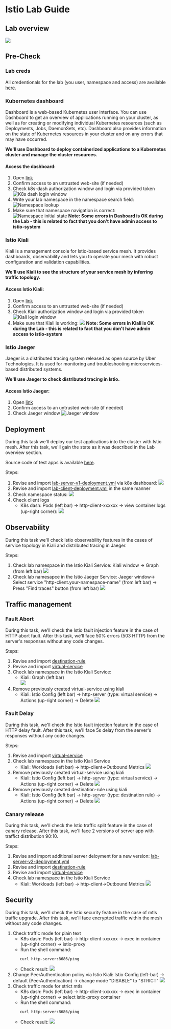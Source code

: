 # Istio Lab Guide

## Lab overview
![](lab-infra/../../lab-infra/guide-src/img/lab-overview.png)

## Pre-Check

### Lab creds
All credentionals for the lab (you user, namespace and access) are available [here](lab-infra/../../lab-infra/scripts/users/).


### Kubernetes dashboard

Dashboard is a web-based Kubernetes user interface. You can use Dashboard to get an overview of applications running on your cluster, as well as for creating or modifying individual Kubernetes resources (such as Deployments, Jobs, DaemonSets, etc). Dashboard also provides information on the state of Kubernetes resources in your cluster and on any errors that may have occurred.

**We'll use Dashboard to deploy containerized applications to a Kubernetes cluster and manage the cluster resources.**

#### Access the dashboard:
1. Open [link](https://158.177.253.100:31383/#/login)
2. Confirm access to an untrusted web-site (if needed)
3. Check k8s-dash authorization window and login via provided token
![K8s dash login window](lab-infra/../../lab-infra/guide-src/img/dash-login.png) 
3. Write your lab namespace in the namespace search field:
![Namespace lookup](lab-infra/../../lab-infra/guide-src/img/ns-lookup.png)    
4. Make sure that namespace navigation is correct: 
![Namespace initial state](lab-infra/../../lab-infra/guide-src/img/ns-start-state.png)
**Note: Some errors in Dasboard is OK during the Lab - this is related to fact that you don't have admin access to istio-system**

### Istio Kiali
Kiali is a management console for Istio-based service mesh. It provides dashboards, observability and lets you to operate your mesh with robust configuration and validation capabilities. 

**We'll use Kiali to see the structure of your service mesh by inferring traffic topology.** 

#### Access Istio Kiali:
1. Open [link](http://158.177.253.108:30962/kiali/console)
2. Confirm access to an untrusted web-site (if needed)  
3. Check Kiali authorization window and login via provided token
![Kiali login window](lab-infra/../../lab-infra/guide-src/img/kiali-login.png)   
4. Make sure that Kiali is working: 
![](lab-infra/../../lab-infra/guide-src/img/0-kiali-overview.jpeg)
**Note: Some errors in Kiali is OK during the Lab - this is related to fact that you don't have admin access to istio-system**

### Istio Jaeger
Jaeger is a distributed tracing system released as open source by Uber Technologies. It is used for monitoring and troubleshooting microservices-based distributed systems.

**We'll use Jaeger to check distributed tracing in Istio.**

#### Access Istio Jaeger:
1. Open [link](http://158.177.253.108:32320/jaeger/search)
2. Confirm access to an untrusted web-site (if needed)
3. Check Jaeger  window
![Jaeger window](lab-infra/../../lab-infra/guide-src/img/0-jaeger-overview.jpeg)

## Deployment
During this task we'll deploy our test applications into the cluster with Istio mesh. After this task, we'll gain the state as it was described in the Lab overview section.

Source code of test apps is available [here](https://github.com/mchudnovskiy/istiolabcode).

Steps:
1. Revise and import [lab-server-v1-deployment.yml](lab-tasks/../1-deploy/lab-server-v1-deployment.yml) via k8s dashboard: ![](lab-infra/../../lab-infra/guide-src/img/import-yml.png)  
2. Revise and import [lab-client-deployment.yml](lab-tasks/../1-deploy/lab-client-deployment.yml) in the same manner 
3. Check namespace status: ![](lab-infra/../../lab-infra/guide-src/img/ns-after-deploy.png)  
4. Check client logs
   * K8s dash: Pods (left bar) -> http-client-xxxxxx -> view container logs (up-right corner):
     ![](lab-infra/../../lab-infra/guide-src/img/client-logs.png)
   
## Observability
During this task we'll check Istio observability features in the cases of service topology in Kiali and distributed tracing in Jaeger.  

Steps:
1. Check lab namespace in the Istio Kiali Service: 
   Kiali window -> Graph (from left bar)
   ![](lab-infra/../../lab-infra/guide-src/img/kiali-1-deploy.png) 
2. Check lab namesapce in the Istio Jaeger Service:
    Jaeger window-> Select service "http-client.your-namespace-name" (from left bar) -> Press "Find traces" button (from left bar)
    ![](lab-infra/../../lab-infra/guide-src/img/jaeger-1-deploy.png)

## Traffic management

### Fault Abort
During this task, we'll check the Istio fault injection feature in the case of HTTP abort fault.  After this task, we'll face 50% errors (503 HTTP) from the server's responses without any code changes.

Steps:
1. Revise and import [destination-rule](lab-tasks/../2-fault-abort/destination-rule.yml)
2. Revise and import [virtual-service](lab-tasks/../2-fault-abort/virtual-service.yml) 
3. Check lab namespace in the Istio Kiali Service: 
   * Kiali: Graph (left bar)  
   ![](lab-infra/../../lab-infra/guide-src/img/kiali-2-fault-abort.png)
4. Remove previously created virtual-service using kiali
   * Kiali: Istio Config (left bar) -> http-server (type: virtual service) -> Actions (up-right corner) -> Delete
     ![](lab-infra/../../lab-infra/guide-src/img/remove-vs-via-kiali.png)

### Fault Delay
During this task, we'll check the Istio fault injection feature in the case of HTTP delay fault.  After this task, we'll face 5s  delay from the server's responses without any code changes.

Steps:
1. Revise and import [virtual-service](lab-tasks/../3-fault-delay/virtual-service.yml)
2. Check lab namespace in the Istio Kiali Service 
   * Kiali: Workloads (left bar) -> http-client->Outbound Metrics 
   ![](lab-infra/../../lab-infra/guide-src/img/kiali-3-fault-delay.png)
3. Remove previously created virtual-service using kiali
   * Kiali: Istio Config (left bar) -> http-server (type: virtual service) -> Actions (up-right corner) -> Delete
     ![](lab-infra/../../lab-infra/guide-src/img/remove-vs-via-kiali.png)
4. Remove previously created destination-rule using kiali
   * Kiali: Istio Config (left bar) -> http-server (type: destination rule) -> Actions (up-right corner) -> Delete
     ![](lab-infra/../../lab-infra/guide-src/img/remove-vs-via-kiali.png)

### Canary release
During this task, we'll check the Istio traffic split feature in the case of canary release.  After this task, we'll face 2 versions of server app with traffict distribution 90:10.

Steps:
1. Revise and import additional server deloyment for a new version: [lab-server-v2-deployment.yml](lab-tasks/../4-canary-release/lab-server-v2-deployment.yml)  
2. Revise and import [destination-rule](lab-tasks/../4-canary-release/destination-rule.yml)   
3. Revise and import [virtual-service](lab-tasks/../4-canary-release/virtual-service.yml)
4. Check lab namespace in the Istio Kiali Service 
   * Kiali: Workloads (left bar) -> http-client->Outbound Metrics 
   ![](lab-infra/../../lab-infra/guide-src/img/kiali-4-canary.png)
   

## Security 
During this task, we'll check the Istio security  feature in the case of mtls traffic upgrade.  After this task, we'll face encrypted traffic within the mesh without any code changes.

1. Check traffic mode for plain text
   * K8s dash: Pods (left bar) -> http-client-xxxxxx -> exec in container (up-right corner) -> istio-proxy
    * Run the shell command:
     ```shell
        curl http-server:8686/ping
    ```
    * Check result:
    ![](lab-infra/../../lab-infra/guide-src/img/client-logs-5-security-pt.png)
3. Change PeerAuthentication policy via Istio Kiali: Istio Config (left-bar) -> default (PeerAuthentication) -> change mode "DISABLE" to "STRICT"
   ![](lab-infra/../../lab-infra/guide-src/img/change-pt.png)
4. Check traffic mode for strict mtls
    * K8s dash: Pods (left bar) -> http-client-xxxxxx -> exec in container (up-right corner) -> select istio-proxy container
    * Run the shell command:
     ```shell
        curl http-server:8686/ping
    ```
    * Check result:
    ![](lab-infra/../../lab-infra/guide-src/img/client-logs-5-security-mtls.png)


